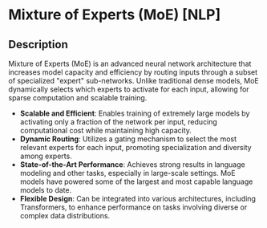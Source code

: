 # Mixture of Experts (MoE) [NLP]

## Description

Mixture of Experts (MoE) is an advanced neural network architecture that increases model capacity and efficiency by routing inputs through a subset of specialized "expert" sub-networks.
Unlike traditional dense models, MoE dynamically selects which experts to activate for each input, allowing for sparse computation and scalable training.

- **Scalable and Efficient**: Enables training of extremely large models by activating only a fraction of the network per input, reducing computational cost while maintaining high capacity.
- **Dynamic Routing**: Utilizes a gating mechanism to select the most relevant experts for each input, promoting specialization and diversity among experts.
- **State-of-the-Art Performance**: Achieves strong results in language modeling and other tasks, especially in large-scale settings. MoE models have powered some of the largest and most capable language models to date.
- **Flexible Design**: Can be integrated into various architectures, including Transformers, to enhance performance on tasks involving diverse or complex data distributions.
